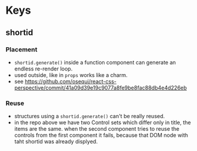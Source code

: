# Keys

## shortid

### Placement 

- `shortid.generate()` inside a function component can generate an endless re-render loop.
- used outside, like in `props` works like a charm.
- see https://github.com/osequi/react-css-perspective/commit/41a09d39e19c9077a8fe9be8fac88db4e4d226eb

### Reuse

- structures using a `shortid.generate()` can't be really reused.
- in the repo above we have two Control sets which differ only in title, the items are the same. when the second component tries to reuse the controls from the first component it fails, because that DOM node with taht shortid was already displyed.